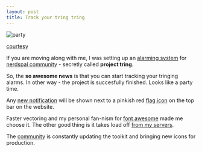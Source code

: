 ```yaml
---
layout: post
title: Track your tring tring
---
```


![party](http://assets.diylol.com/hfs/c61/318/ea7/resized/nuke-meme-generator-nuclear-physics-students-party-factor-10-10-a2ca5c.jpg?1325260241.jpg)

[courtesy](http://diylol.com/)

If you are moving along with me, I was setting up an [alarming system](http://blogx.nerdspal.com/tracking-trings/) for [nerdspal community](https://nerdspal.com/Account/League) - secretly called **project tring**.

So, the **so awesome news** is that you can start tracking your tringing alarms. In other way - the project is succesfully finished. Looks like a party time.

Any [new notification](https://nerdspal.com/Home/Notifications) will be shown next to a pinkish red [flag icon](http://fortawesome.github.io/Font-Awesome/icon/flag/) on the top bar on the website.

Faster vectoring and my personal fan-nism for [font awesome](http://fortawesome.github.io/Font-Awesome/icons/) made me choose it. The other good thing is it takes load off [from my servers](http://www.bootstrapcdn.com/#fontawesome_tab).

The [community](https://fortawesome.github.io/Font-Awesome/community/) is constantly updating the toolkit and bringing new icons for production.

